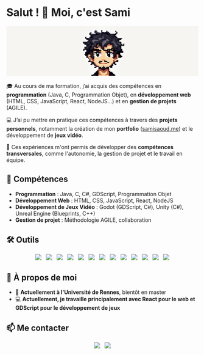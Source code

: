 # Salut ! 👋 Moi, c'est Sami  

![Bannière](./banner.jpg)  

🎓 Au cours de ma formation, j’ai acquis des compétences en **programmation** (Java, C, Programmation Objet), en **développement web** (HTML, CSS, JavaScript, React, NodeJS...) et en **gestion de projets** (AGILE).  

💻 J’ai pu mettre en pratique ces compétences à travers des **projets personnels**, notamment la création de mon **portfolio** ([samisaoud.me](https://samisaoud.me)) et le développement de **jeux vidéo**.  

🚀 Ces expériences m'ont permis de développer des **compétences transversales**, comme l'autonomie, la gestion de projet et le travail en équipe.  

## 🔹 Compétences  
- **Programmation** : Java, C, C#, GDScript, Programmation Objet  
- **Développement Web** : HTML, CSS, JavaScript, React, NodeJS  
- **Développement de Jeux Vidéo** : Godot (GDScript, C#), Unity (C#), Unreal Engine (Blueprints, C++)  
- **Gestion de projet** : Méthodologie AGILE, collaboration  

## 🛠️ Outils  

<p align="center">
  <a href="https://developer.mozilla.org/fr/docs/Web/HTML" target="_blank"><img src="https://img.shields.io/badge/-HTML-orange?style=flat-square&logo=html5" style="margin-right: 8px;" /></a>
  <a href="https://developer.mozilla.org/fr/docs/Web/CSS" target="_blank"><img src="https://img.shields.io/badge/-CSS-blue?style=flat-square&logo=css3" style="margin-right: 8px;" /></a>
  <a href="https://developer.mozilla.org/fr/docs/Web/JavaScript" target="_blank"><img src="https://img.shields.io/badge/-JavaScript-yellow?style=flat-square&logo=javascript" style="margin-right: 8px;" /></a>
  <a href="https://react.dev/" target="_blank"><img src="https://img.shields.io/badge/-React-blue?style=flat-square&logo=react" style="margin-right: 8px;" /></a>
  <a href="https://nodejs.org/" target="_blank"><img src="https://img.shields.io/badge/-NodeJS-green?style=flat-square&logo=node.js" style="margin-right: 8px;" /></a>
  <a href="https://en.cppreference.com/w/c" target="_blank"><img src="https://img.shields.io/badge/-C-blue?style=flat-square&logo=c" style="margin-right: 8px;" /></a>
  <a href="https://en.cppreference.com/w/cpp" target="_blank"><img src="https://img.shields.io/badge/-C++-blue?style=flat-square&logo=c%2B%2B" style="margin-right: 8px;" /></a>
  <a href="https://learn.microsoft.com/en-us/dotnet/csharp/" target="_blank"><img src="https://img.shields.io/badge/-C%23-purple?style=flat-square&logo=csharp" style="margin-right: 8px;" /></a>
  <a href="https://docs.godotengine.org/en/stable/tutorials/scripting/gdscript/index.html" target="_blank"><img src="https://img.shields.io/badge/-GDScript-lightgrey?style=flat-square&logo=godotengine" style="margin-right: 8px;" /></a>
  <a href="https://godotengine.org/" target="_blank"><img src="https://img.shields.io/badge/-Godot-478CBF?style=flat-square&logo=godotengine" style="margin-right: 8px;" /></a>
  <a href="https://unity.com/" target="_blank"><img src="https://img.shields.io/badge/-Unity-black?style=flat-square&logo=unity" style="margin-right: 8px;" /></a>
  <a href="https://www.unrealengine.com/" target="_blank"><img src="https://img.shields.io/badge/-Unreal%20Engine-black?style=flat-square&logo=unrealengine" style="margin-right: 8px;" /></a>
  <a href="https://git-scm.com/" target="_blank"><img src="https://img.shields.io/badge/-Git-black?style=flat-square&logo=git" /></a>
</p>

## 📌 À propos de moi  
- 📖 **Actuellement à l'Université de Rennes**, bientôt en master  
- 💻 **Actuellement, je travaille principalement avec React pour le web et GDScript pour le développement de jeux**  

## 📫 Me contacter  

<p align="center">
  <a href="mailto:sami.ssaoud@gmail.com"><img src="https://img.shields.io/badge/-Email-red?style=flat-square&logo=gmail" style="margin-right: 8px;" /></a>
  <a href="https://www.linkedin.com/in/sami-saoud-446836340/"><img src="https://img.shields.io/badge/-LinkedIn-blue?style=flat-square&logo=linkedin" /></a>
</p>
